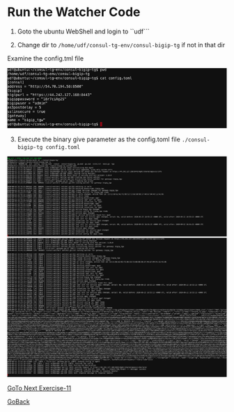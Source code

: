 #  Run the Watcher Code


1. Goto the ubuntu WebShell and login to ``udf```

2. Change dir to ```/home/udf/consul-tg-env/consul-bigip-tg``` if not in that dir

Examine the config.tml file

 ![alt text](../../../../../../../../../../images/toml.png)

3. Execute the binary give parameter as the config.toml file ``` ./consul-bigip-tg config.toml ```


 ![alt text](../../../../../../../../../../images/runwatch.png)
 ![alt text](../../../../../../../../../../images/as3create.png)


[GoTo Next Exercise-11](11-ex)

[GoBack](../README.md)
